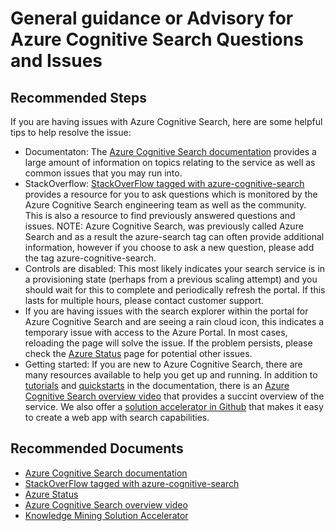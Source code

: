 <properties
	pageTitle="Search General guidance or Advisory"
	description="General guidance or Advisory for Azure Cognitive Search Questions and Issues"
	service="microsoft.search"
	resource="searchservices"
	authors="liamca"
	ms.author="liamca"
	selfHelpType="generic"
	displayOrder="3"
	supportTopicIds="32681337"
	resourceTags=""
	productPesIds="15568"
	articleId="search-general-guidance-advisory"
	cloudEnvironments="public, Fairfax, usnat, ussec"
	ownershipId="AzureSearch_AzureSearch"
/>

# General guidance or Advisory for Azure Cognitive Search Questions and Issues

## **Recommended Steps**

If you are having issues with Azure Cognitive Search, here are some helpful tips to help resolve the issue:

* Documentaton: The [Azure Cognitive Search documentation](https://docs.microsoft.com/azure/search/) provides a large amount of information on topics relating to the service as well as common issues that you may run into.
* StackOverflow: [StackOverFlow tagged with azure-cognitive-search](https://stackoverflow.com/questions/tagged/azure-cognitive-search?tab=Newest) provides a resource for you to ask questions which is monitored by the Azure Cognitive Search engineering team as well as the community.  This is also a resource to find previously answered questions and issues.  NOTE:  Azure Cognitive Search, was previously called Azure Search and as a result the azure-search tag can often provide additional information, however if you choose to ask a new question, please add the tag azure-cognitive-search.
* Controls are disabled:  This most likely indicates your search service is in a provisioning state (perhaps from a previous scaling attempt) and you should wait for this to complete and periodically refresh the portal.  If this lasts for multiple hours, please contact customer support.
* If you are having issues with the search explorer within the portal for Azure Cognitive Search and are seeing a rain cloud icon, this indicates a temporary issue with access to the Azure Portal.  In most cases, reloading the page will solve the issue.  If the problem persists, please check the [Azure Status](https://status.azure.com) page for potential other issues.
* Getting started: If you are new to Azure Cognitive Search, there are many resources available to help you get up and running. In addition to [tutorials](https://docs.microsoft.com/en-us/azure/search/tutorial-csharp-create-first-app) and [quickstarts](https://docs.microsoft.com/en-us/azure/search/search-get-started-portal) in the documentation, there is an [Azure Cognitive Search overview video](https://channel9.msdn.com/Shows/AI-Show/Azure-Cognitive-Search-Overview?term=azure%20cognitive%20search&lang-en=true) that provides a succint overview of the service. We also offer a [solution accelerator in Github](https://github.com/Azure-Samples/azure-search-knowledge-mining) that makes it easy to create a web app with search capabilities.

## **Recommended Documents**

* [Azure Cognitive Search documentation](https://docs.microsoft.com/azure/search/)
* [StackOverFlow tagged with azure-cognitive-search](https://stackoverflow.com/questions/tagged/azure-cognitive-search?tab=Newest)
* [Azure Status](https://status.azure.com)
* [Azure Cognitive Search overview video](https://channel9.msdn.com/Shows/AI-Show/Azure-Cognitive-Search-Overview?term=azure%20cognitive%20search&lang-en=true)
* [Knowledge Mining Solution Accelerator](https://github.com/Azure-Samples/azure-search-knowledge-mining)
